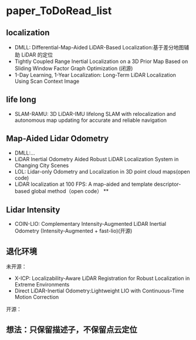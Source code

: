 # paper_ToDoRead_list

## localization

- DMLL: Differential-Map-Aided LiDAR-Based Localization:基于差分地图辅助 LiDAR 的定位
- Tightly Coupled Range Inertial Localization on a 3D Prior Map Based on Sliding Window Factor Graph Optimization (闭源)
- 1-Day Learning, 1-Year Localization: Long-Term LiDAR Localization Using Scan Context Image


## life long

- SLAM-RAMU: 3D LiDAR-IMU lifelong SLAM with relocalization and autonomous map updating for accurate and reliable navigation



## Map-Aided Lidar Odometry
- DMLL:...
- LiDAR Inertial Odometry Aided Robust LiDAR Localization System in Changing City Scenes
- LOL: Lidar-only Odometry and Localization in 3D point cloud maps(open code)
- LiDAR localization at 100 FPS: A map-aided and template descriptor-based global method（open code） **


## Lidar Intensity

- COIN-LIO: Complementary Intensity-Augmented LiDAR Inertial Odometry (Intensity-Augmented + fast-lio)(开源)

## 退化环境

未开源：
- X-ICP: Localizability-Aware LiDAR Registration for Robust Localization in Extreme Environments
- Direct LiDAR-Inertial Odometry:Lightweight LIO with Continuous-Time Motion Correction

开源：





## 想法：只保留描述子，不保留点云定位